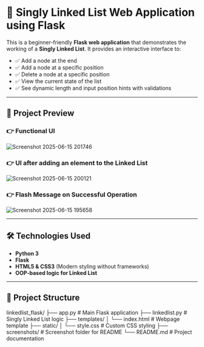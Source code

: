 # 🔗 Singly Linked List Web Application using Flask

This is a beginner-friendly **Flask web application** that demonstrates the working of a **Singly Linked List**. It provides an interactive interface to:

- ✅ Add a node at the end  
- ✅ Add a node at a specific position  
- ✅ Delete a node at a specific position  
- ✅ View the current state of the list  
- ✅ See dynamic length and input position hints with validations  

---

## 📸 Project Preview

### 👉 Functional UI  
![Screenshot 2025-06-15 201746](https://github.com/user-attachments/assets/b0f11afd-c1c8-40fb-be8b-8624e081047c)


### 👉 UI after adding an element to the Linked List  
![Screenshot 2025-06-15 200121](https://github.com/user-attachments/assets/d4f23c6b-5b37-4028-9f4d-a335acb8a4ab)


### 👉 Flash Message on Successful Operation  
![Screenshot 2025-06-15 195658](https://github.com/user-attachments/assets/6c1c78b5-e443-41dc-85a5-c5aeecce5167)


---

## 🛠️ Technologies Used

- **Python 3**  
- **Flask**  
- **HTML5 & CSS3** (Modern styling without frameworks)  
- **OOP-based logic for Linked List**  

---

## 📁 Project Structure



linkedlist\_flask/
├── app.py              # Main Flask application
├── linkedlist.py       # Singly Linked List logic
├── templates/
│   └── index.html      # Webpage template
├── static/
│   └── style.css       # Custom CSS styling
├── screenshots/        # Screenshot folder for README
└── README.md           # Project documentation
